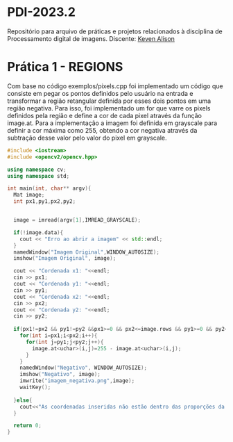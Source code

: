 # PDI-2023.2
Repositório para arquivo de práticas e projetos relacionados à disciplina de Processamento digital de imagens.
Discente: [Keven Alison](https://KevenAlison.github.io)

# Prática 1 - REGIONS

Com base no código exemplos/pixels.cpp foi implementado um código que consiste em pegar os pontos definidos pelo usuário na entrada e transformar a região retangular definida por esses dois pontos em uma região negativa. Para isso, foi implementado um for que varre os pixels definidos pela região e define a cor de cada pixel através da função image.at<uchar>.  Para a implementação a imagem foi definida em grayscale para definir a cor máxima como 255, obtendo a cor negativa através da subtração desse valor pelo valor do pixel em grayscale.

~~~c++
#include <iostream>
#include <opencv2/opencv.hpp>

using namespace cv;
using namespace std;

int main(int, char** argv){
  Mat image;
  int px1,py1,px2,py2;


  image = imread(argv[1],IMREAD_GRAYSCALE);

  if(!image.data){
    cout << "Erro ao abrir a imagem" << std::endl;
  }
  namedWindow("Imagem Original",WINDOW_AUTOSIZE);
  imshow("Imagem Original", image);

  cout << "Cordenada x1: "<<endl;
  cin >> px1;
  cout << "Cordenada y1: "<<endl;
  cin >> py1;
  cout << "Cordenada x2: "<<endl;
  cin >> px2;
  cout << "Cordenada y2: "<<endl;
  cin >> py2;
  
  if(px1!=px2 && py1!=py2 &&px1>=0 && px2<=image.rows && py1>=0 && py2<=image.rows){
    for(int i=px1;i<px2;i++){
      for(int j=py1;j<py2;j++){
        image.at<uchar>(i,j)=255 - image.at<uchar>(i,j);
      }
    }
    namedWindow("Negativo", WINDOW_AUTOSIZE);
    imshow("Negativo", image);
    imwrite("imagem_negativa.png",image);	
    waitKey(); 
       
  }else{
    cout<<"As coordenadas inseridas não estão dentro das proporções da imagem ou possuem valores incosistentes.";
  }

  return 0;
}

~~~

